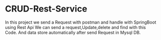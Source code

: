 # CRUD-Rest-Service
In this project we send a Request with postman and handle with SpringBoot using Rest Api
We can send a request,Update,delete and find with this Code.
And data store automatically after send Request in Mysql DB.
